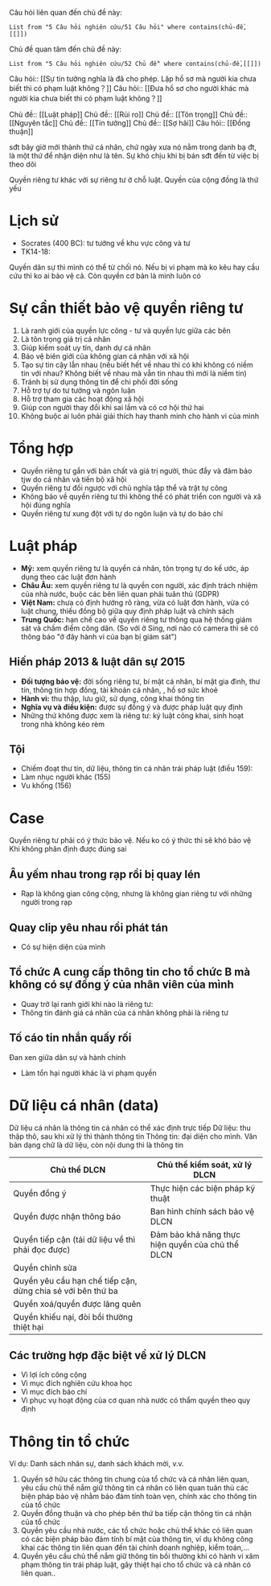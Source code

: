 Câu hỏi liên quan đến chủ đề này:
```dataview
List from "5 Câu hỏi nghiên cứu/51 Câu hỏi" where contains(chủ-đề,[[]]) 
```

Chủ đề quan tâm đến chủ đề này:
```dataview
List from "5 Câu hỏi nghiên cứu/52 Chủ đề" where contains(chủ-đề,[[]]) 
```

Câu hỏi:: [[Sự tin tưởng nghĩa là đã cho phép. Lập hồ sơ mà người kia chưa biết thì có phạm luật không？]] 
Câu hỏi:: [[Đưa hồ sơ cho người khác mà người kia chưa biết thì có phạm luật không？]] 

Chủ đề:: [[Luật pháp]]
Chủ đề:: [[Rủi ro]]
Chủ đề:: [[Tôn trọng]]
Chủ đề:: [[Nguyên tắc]]
Chủ đề:: [[Tin tưởng]]
Chủ đề:: [[Sợ hãi]]
Câu hỏi:: [[Đồng thuận]]

sđt bây giờ mới thành thứ cá nhân, chứ ngày xưa nó nằm trong danh bạ đt, là một thứ để nhận diện như là tên. Sự khó chịu khi bị bán sđt đến từ việc bị theo dõi

Quyền riêng tư khác với sự riêng tư ở chỗ luật. Quyền của cộng đồng là thứ yếu

# Lịch sử
- Socrates (400 BC): tư tưởng về khu vực công và tư
- TK14-18: 

Quyền dân sự thì mình có thể từ chối nó. Nếu bị vi phạm mà ko kêu hay cầu cứu thì ko ai bảo vệ cả. Còn quyền cơ bản là mình luôn có

# Sự cần thiết bảo vệ quyền riêng tư
1. Là ranh giới của quyền lực công - tư và quyền lực giữa các bên
2. Là tôn trọng giá trị cá nhân
3. Giúp kiểm soát uy tín, danh dự cá nhân
4. Bảo vệ biên giới của không gian cá nhân với xã hội
5. Tạo sự tin cậy lẫn nhau (nếu biết hết về nhau thì có khi không có niềm tin với nhau? Không biết về nhau mà vẫn tin nhau thì mới là niềm tin) 
6. Tránh bị sử dụng thông tin để chi phối đời sống
7. Hỗ trợ tự do tư tưởng và ngôn luận
8. Hỗ trợ tham gia các hoạt động xã hội
9. Giúp con người thay đổi khi sai lầm và có cơ hội thứ hai
10. Không buộc ai luôn phải giải thích hay thanh minh cho hành vi của mình

# Tổng hợp
- Quyền riêng tư gắn với bản chất và giá trị người, thúc đẩy và đảm bảo tjw do cá nhân và tiến bộ xã hội
- Quyền riêng tư đối ngược với chủ nghĩa tập thể và trật tự công
- Không bảo về quyền riêng tư thì không thể có phát triển con người và xã hội đúng nghĩa
- Quyền riêng tư xung đột với tự do ngôn luận và tự do báo chí

# Luật pháp
- **Mỹ:** xem quyền riêng tư là quyền cá nhân, tôn trọng tự do kế ước, áp dụng theo các luật đơn hành
- **Châu Âu:** xem quyền riêng tư là quyền con người, xác định trách nhiệm của nhà nước, buộc các bên liên quan phải tuân thủ (GDPR)
- **Việt Nam:** chưa có định hướng rõ ràng, vừa có luật đơn hành, vừa có luật chung, thiếu đồng bộ giữa quy định pháp luật và chính sách 
- **Trung Quốc:** hạn chế cao về quyền riêng tư thông qua hệ thống giám sát và chấm điểm công dân. (So với ở Sing, nơi nào có camera thì sẽ có thông báo  "ở đây hành vi của bạn bị giám sát") 

## Hiến pháp 2013 & luật dân sự 2015
- **Đối tượng bảo vệ:** đời sống riêng tư, bí mật cá nhân, bí mật gia đình, thư tín, thông tin hợp đồng, tài khoản cá nhân, , hồ sơ sức khoẻ
- **Hành vi:** thu thập, lưu giữ, sử dụng, công khai thông tin
- **Nghĩa vụ và điều kiện:** được sự đồng ý và được pháp luật quy định
- Những thứ không được xem là riêng tư: kỷ luật công khai, sinh hoạt trong nhà không kéo rèm

## Tội
- Chiếm đoạt thư tín, dữ liệu, thông tin cá nhân trái pháp luật (điều 159): 
- Làm nhục người khác (155)
- Vu khống (156)   

# Case
Quyền riêng tư phải có ý thức bảo vệ. Nếu ko có ý thức thì sẽ khó bảo vệ
Khi không phân định được đúng sai
## Âu yếm nhau trong rạp rồi bị quay lén
- Rạp là không gian công cộng, nhưng là không gian riêng tư với những người trong rạp
## Quay clip yêu nhau rồi phát tán
- Có sự hiện diện của mình

## Tổ chức A cung cấp thông tin cho tổ chức B mà không có sự đồng ý của nhân viên của mình
- Quay trở lại ranh giới khi nào là riêng tư: 
- Thông tin đánh giá cá nhân của cá nhân không phải là riêng tư

## Tố cáo tin nhắn quấy rối
Đan xen giữa dân sự và hành chính
- Làm tổn hại người khác là vi phạm quyền

# Dữ liệu cá nhân (data) 
Dữ liệu cá nhân là thông tin cá nhân có thể xác định trực tiếp
Dữ liệu: thu thập thô, sau khi xử lý thì thành thông tin
Thông tin: đại diện cho mình. Văn bản dạng chữ là dữ liệu, còn nội dung thì là thông tin

| Chủ thể DLCN                                                | Chủ thể kiểm soát, xử lý DLCN                     |
| ----------------------------------------------------------- | ------------------------------------------------- |
| Quyền đồng ý                                                | Thực hiện các biện pháp kỹ thuật                  |
| Quyền được nhận thông báo                                   | Ban hình chính sách bảo vệ DLCN                   |
| Quyền tiếp cận (tải dữ liệu về thì phải đọc được)           | Đảm bảo khả năng thực hiện quyền của chủ thể DLCN | 
| Quyền chỉnh sửa                                             |                                                   |
| Quyền yêu cầu hạn chế tiếp cận, dừng chia sẻ với bên thứ ba |                                                   |
| Quyền xoá/quyền được lãng quên                              |                                                   |
| Quyền khiếu nại, đòi bồi thường thiệt hại                   |                                                   |

## Các trường hợp đặc biệt về xử lý DLCN
- Vì lợi ích công cộng
- Vì mục đích nghiên cứu khoa học
- Vì mục đích báo chí
- Vì phục vụ hoạt động của cơ quan nhà nước có thẩm quyền theo quy định

# Thông tin tổ chức
Ví dụ: Danh sách nhân sự, danh sách khách mời, v.v.

1. Quyền sở hữu các thông tin chung của tổ chức và cá nhân liên quan, yêu cầu chủ thể nắm giữ thông tin cá nhân có liên quan tuân thủ các biện pháp bảo vệ nhằm bảo đảm tính toàn vẹn, chính xác cho thông tin của tổ chức
2. Quyền đồng thuận và cho phép bên thứ ba tiếp cận thông tin cá nhận của tổ chức
3. Quyền yêu cầu nhà nước, các tổ chức hoặc chủ thể khác có liên quan có các biện pháp bảo đảm tính bí mật của thông tin, ví dụ không công khai các thông tin liên quan đến tài chính doanh nghiệp, kiểm toán,...
4. Quyền yêu cầu chủ thể nắm giữ thông tin bồi thường khi có hành vi xâm phạm thông tin trái pháp luật, gây thiệt hại cho tổ chức và cá nhân có liên quan..